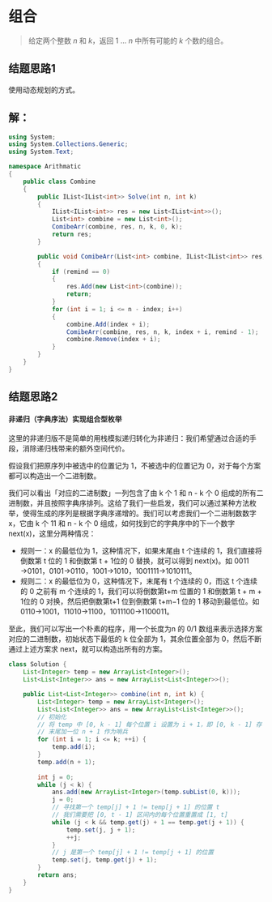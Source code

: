 # 组合

> 给定两个整数 *n* 和 *k*，返回 1 ... *n* 中所有可能的 *k* 个数的组合。
> 

## 结题思路1

使用动态规划的方式。

## 解：

```c#
using System;
using System.Collections.Generic;
using System.Text;

namespace Arithmatic
{
    public class Combine
    {
        public IList<IList<int>> Solve(int n, int k)
        {
            IList<IList<int>> res = new List<IList<int>>();
            List<int> combine = new List<int>();
            ComibeArr(combine, res, n, k, 0, k);
            return res;
        }

        public void ComibeArr(List<int> combine, IList<IList<int>> res, int n, int k, int index, int remind)
        {
            if (remind == 0)
            {
                res.Add(new List<int>(combine));
                return;
            }
            for (int i = 1; i <= n - index; i++)
            {
                combine.Add(index + i);
                ComibeArr(combine, res, n, k, index + i, remind - 1);
                combine.Remove(index + i);
            }
        }
    }
}

```

## 结题思路2

#### 非递归（字典序法）实现组合型枚举

这里的非递归版不是简单的用栈模拟递归转化为非递归：我们希望通过合适的手段，消除递归栈带来的额外空间代价。

假设我们把原序列中被选中的位置记为 1，不被选中的位置记为 0，对于每个方案都可以构造出一个二进制数。

我们可以看出「对应的二进制数」一列包含了由 k 个 1 和 n - k 个 0 组成的所有二进制数，并且按照字典序排列。这给了我们一些启发，我们可以通过某种方法枚举，使得生成的序列是根据字典序递增的。我们可以考虑我们一个二进制数数字 x，它由 k 个 11 和 n - k 个 0 组成，如何找到它的字典序中的下一个数字next(x)，这里分两种情况：

* 规则一：x 的最低位为 1，这种情况下，如果末尾由 t 个连续的 1，我们直接将倒数第 t 位的 1 和倒数第 t + 1位的 0 替换，就可以得到 next(x)。如 0011 →0101，0101→0110，1001→1010，1001111→1010111。
* 规则二：x 的最低位为 0，这种情况下，末尾有 t 个连续的 0，而这 t 个连续的 0 之前有 m 个连续的 1，我们可以将倒数第t+m 位置的 1 和倒数第 t + m + 1位的 0 对换，然后把倒数第t+1 位到倒数第 t+m−1 位的 1 移动到最低位。如 0110→1001，11010→1100，1011100→1100011。

至此，我们可以写出一个朴素的程序，用一个长度为n 的 0/1 数组来表示选择方案对应的二进制数，初始状态下最低的 k 位全部为 1，其余位置全部为 0，然后不断通过上述方案求 next，就可以构造出所有的方案。

```java
class Solution {
    List<Integer> temp = new ArrayList<Integer>();
    List<List<Integer>> ans = new ArrayList<List<Integer>>();

    public List<List<Integer>> combine(int n, int k) {
        List<Integer> temp = new ArrayList<Integer>();
        List<List<Integer>> ans = new ArrayList<List<Integer>>();
        // 初始化
        // 将 temp 中 [0, k - 1] 每个位置 i 设置为 i + 1，即 [0, k - 1] 存 [1, k]
        // 末尾加一位 n + 1 作为哨兵
        for (int i = 1; i <= k; ++i) {
            temp.add(i);
        }
        temp.add(n + 1);
        
        int j = 0;
        while (j < k) {
            ans.add(new ArrayList<Integer>(temp.subList(0, k)));
            j = 0;
            // 寻找第一个 temp[j] + 1 != temp[j + 1] 的位置 t
            // 我们需要把 [0, t - 1] 区间内的每个位置重置成 [1, t]
            while (j < k && temp.get(j) + 1 == temp.get(j + 1)) {
                temp.set(j, j + 1);
                ++j;
            }
            // j 是第一个 temp[j] + 1 != temp[j + 1] 的位置
            temp.set(j, temp.get(j) + 1);
        }
        return ans;
    }
}
```

